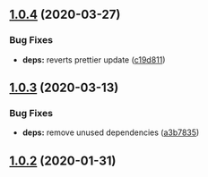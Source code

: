 ## [1.0.4](https://github.com/newhighsco/prettier-config/compare/v1.0.3...v1.0.4) (2020-03-27)


### Bug Fixes

* **deps:** reverts prettier update ([c19d811](https://github.com/newhighsco/prettier-config/commit/c19d811c6c0c7f9acc259a22d685397feece2f71))

## [1.0.3](https://github.com/newhighsco/prettier-config/compare/v1.0.2...v1.0.3) (2020-03-13)


### Bug Fixes

* **deps:** remove unused dependencies ([a3b7835](https://github.com/newhighsco/prettier-config/commit/a3b78352ffbfad483901209743aa1afbe97b6be5))

## [1.0.2](https://github.com/newhighsco/prettier-config/compare/v1.0.1...v1.0.2) (2020-01-31)
